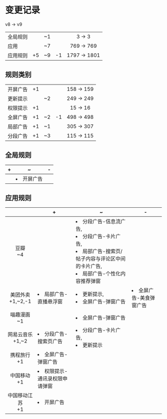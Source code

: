 # 变更记录

v8 -> v9

||||||
|-|:-:|:-:|:-:|:-:|
|全局规则||~1||3 -> 3|
|应用||~7||769 -> 769|
|应用规则|+5|~9|-1|1797 -> 1801|

## 规则类别

||||||
|-|:-:|:-:|:-:|:-:|
|开屏广告|+1|||158 -> 159|
|更新提示||~2||249 -> 249|
|权限提示|+1|||15 -> 16|
|全屏广告|+1|~2|-1|498 -> 498|
|局部广告|+1|~1||305 -> 307|
|分段广告|+1|~3||115 -> 115|

## 全局规则

|+|~|-|
|-|-|-|
||<li>开屏广告||

## 应用规则

||+|~|-|
|:-:|-|-|-|
|豆瓣<br>~4||<li>分段广告-信息流广告,<li>分段广告-卡片广告,<li>局部广告-搜索页/帖子内容与评论区中间的卡片广告,<li>局部广告-个性化内容推荐弹窗||
|美团外卖<br>+1,~2,-1|<li>局部广告-直播悬浮窗|<li>更新提示,<li>全屏广告-弹窗广告|<li>全屏广告-美食弹窗广告|
|喵趣漫画<br>~1||<li>全屏广告-弹窗广告||
|网易云音乐<br>+1,~2|<li>分段广告-搜索页广告|<li>分段广告-卡片广告,<li>更新提示||
|携程旅行<br>+1|<li>全屏广告-弹窗广告|||
|中国移动<br>+1|<li>权限提示-通讯录权限申请弹窗|||
|中国移动江苏<br>+1|<li>开屏广告|||
